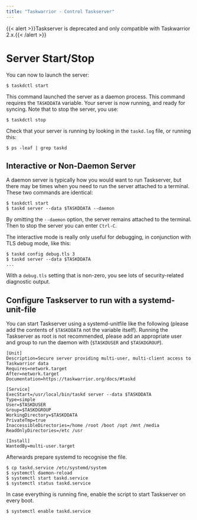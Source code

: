 ```yaml
---
title: "Taskwarrior - Control Taskserver"
---
```

{{< alert >}}Taskserver is deprecated and only compatible with Taskwarrior 2.x.{{< /alert >}}

# Server Start/Stop

You can now to launch the server:

```
$ taskdctl start
```

This command launched the server as a daemon process.
This command requires the `TASKDDATA` variable.
Your server is now running, and ready for syncing.
Note that to stop the server, you use:

```
$ taskdctl stop
```

Check that your server is running by looking in the `taskd.log` file, or running this:

```
$ ps -leaf | grep taskd
```

## Interactive or Non-Daemon Server

A daemon server is typically how you would want to run Taskserver, but there may be times when you need to run the server attached to a terminal.
These two commands are identical:

```
$ taskdctl start
$ taskd server --data $TASKDDATA --daemon
```

By omitting the `--daemon` option, the server remains attached to the terminal.
Then to stop the server you can enter `Ctrl-C`.

The interactive mode is really only useful for debugging, in conjunction with TLS debug mode, like this:

```
$ taskd config debug.tls 3
$ taskd server --data $TASKDDATA
...
```

With a `debug.tls` setting that is non-zero, you see lots of security-related diagnostic output.

## Configure Taskserver to run with a systemd-unit-file

You can start Taskserver using a systemd-unitfile like the following (please add the contents of `$TASKDDATA` not the variable itself).
Running the Taskserver as root is not recommended, please add an appropriate user and group to run the daemon with (`$TASKDUSER` and `$TASKDGROUP`).

```
[Unit]
Description=Secure server providing multi-user, multi-client access to Taskwarrior data
Requires=network.target
After=network.target
Documentation=https://taskwarrior.org/docs/#taskd

[Service]
ExecStart=/usr/local/bin/taskd server --data $TASKDDATA
Type=simple
User=$TASKDUSER
Group=$TASKDGROUP
WorkingDirectory=$TASKDDATA
PrivateTmp=true
InaccessibleDirectories=/home /root /boot /opt /mnt /media
ReadOnlyDirectories=/etc /usr

[Install]
WantedBy=multi-user.target
```

Afterwards prepare systemd to recognise the file.

```
$ cp taskd.service /etc/systemd/system
$ systemctl daemon-reload
$ systemctl start taskd.service
$ systemctl status taskd.service
```

In case everything is running fine, enable the script to start Taskserver on every boot.

```
$ systemctl enable taskd.service
```
